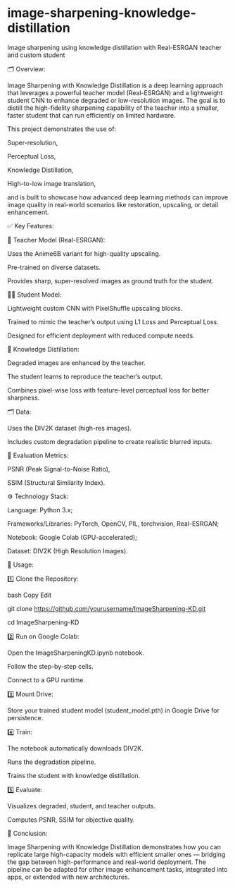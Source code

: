# image-sharpening-knowledge-distillation
Image sharpening using knowledge distillation with Real-ESRGAN teacher and custom student

🗂️ Overview:

Image Sharpening with Knowledge Distillation is a deep learning approach that leverages a powerful teacher model (Real-ESRGAN) and a lightweight student CNN to enhance degraded or low-resolution images. The goal is to distill the high-fidelity sharpening capability of the teacher into a smaller, faster student that can run efficiently on limited hardware.

This project demonstrates the use of:

Super-resolution,

Perceptual Loss,

Knowledge Distillation,

High-to-low image translation,

and is built to showcase how advanced deep learning methods can improve image quality in real-world scenarios like restoration, upscaling, or detail enhancement.

✅ Key Features:

🔬 Teacher Model (Real-ESRGAN):

Uses the Anime6B variant for high-quality upscaling.

Pre-trained on diverse datasets.

Provides sharp, super-resolved images as ground truth for the student.

👨‍🎓 Student Model:

Lightweight custom CNN with PixelShuffle upscaling blocks.

Trained to mimic the teacher’s output using L1 Loss and Perceptual Loss.

Designed for efficient deployment with reduced compute needs.

🔁 Knowledge Distillation:

Degraded images are enhanced by the teacher.

The student learns to reproduce the teacher’s output.

Combines pixel-wise loss with feature-level perceptual loss for better sharpness.

🗂️ Data:

Uses the DIV2K dataset (high-res images).

Includes custom degradation pipeline to create realistic blurred inputs.

📏 Evaluation Metrics:

PSNR (Peak Signal-to-Noise Ratio),

SSIM (Structural Similarity Index).

⚙️ Technology Stack:

Language: Python 3.x;

Frameworks/Libraries: PyTorch, OpenCV, PIL, torchvision, Real-ESRGAN;

Notebook: Google Colab (GPU-accelerated);

Dataset: DIV2K (High Resolution Images).

🚀 Usage:

1️⃣ Clone the Repository:

bash    Copy    Edit

git clone https://github.com/yourusername/ImageSharpening-KD.git

cd ImageSharpening-KD

2️⃣ Run on Google Colab:

Open the ImageSharpeningKD.ipynb notebook.

Follow the step-by-step cells.

Connect to a GPU runtime.

3️⃣ Mount Drive:

Store your trained student model (student_model.pth) in Google Drive for persistence.

4️⃣ Train:

The notebook automatically downloads DIV2K.

Runs the degradation pipeline.

Trains the student with knowledge distillation.

5️⃣ Evaluate:

Visualizes degraded, student, and teacher outputs.

Computes PSNR, SSIM for objective quality.

🎯 Conclusion:

Image Sharpening with Knowledge Distillation demonstrates how you can replicate large high-capacity models with efficient smaller ones — bridging the gap between high-performance and real-world deployment.
The pipeline can be adapted for other image enhancement tasks, integrated into apps, or extended with new architectures.
